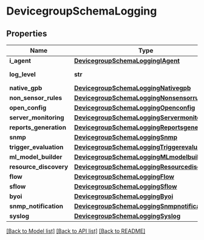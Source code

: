 # DevicegroupSchemaLogging

## Properties
Name | Type | Description | Notes
------------ | ------------- | ------------- | -------------
**i_agent** | [**DevicegroupSchemaLoggingIAgent**](DevicegroupSchemaLoggingIAgent.md) |  | [optional] 
**log_level** | **str** | Global log level | [optional] 
**native_gpb** | [**DevicegroupSchemaLoggingNativegpb**](DevicegroupSchemaLoggingNativegpb.md) |  | [optional] 
**non_sensor_rules** | [**DevicegroupSchemaLoggingNonsensorrules**](DevicegroupSchemaLoggingNonsensorrules.md) |  | [optional] 
**open_config** | [**DevicegroupSchemaLoggingOpenconfig**](DevicegroupSchemaLoggingOpenconfig.md) |  | [optional] 
**server_monitoring** | [**DevicegroupSchemaLoggingServermonitoring**](DevicegroupSchemaLoggingServermonitoring.md) |  | [optional] 
**reports_generation** | [**DevicegroupSchemaLoggingReportsgeneration**](DevicegroupSchemaLoggingReportsgeneration.md) |  | [optional] 
**snmp** | [**DevicegroupSchemaLoggingSnmp**](DevicegroupSchemaLoggingSnmp.md) |  | [optional] 
**trigger_evaluation** | [**DevicegroupSchemaLoggingTriggerevaluation**](DevicegroupSchemaLoggingTriggerevaluation.md) |  | [optional] 
**ml_model_builder** | [**DevicegroupSchemaLoggingMLmodelbuilder**](DevicegroupSchemaLoggingMLmodelbuilder.md) |  | [optional] 
**resource_discovery** | [**DevicegroupSchemaLoggingResourcediscovery**](DevicegroupSchemaLoggingResourcediscovery.md) |  | [optional] 
**flow** | [**DevicegroupSchemaLoggingFlow**](DevicegroupSchemaLoggingFlow.md) |  | [optional] 
**sflow** | [**DevicegroupSchemaLoggingSflow**](DevicegroupSchemaLoggingSflow.md) |  | [optional] 
**byoi** | [**DevicegroupSchemaLoggingByoi**](DevicegroupSchemaLoggingByoi.md) |  | [optional] 
**snmp_notification** | [**DevicegroupSchemaLoggingSnmpnotification**](DevicegroupSchemaLoggingSnmpnotification.md) |  | [optional] 
**syslog** | [**DevicegroupSchemaLoggingSyslog**](DevicegroupSchemaLoggingSyslog.md) |  | [optional] 

[[Back to Model list]](../README.md#documentation-for-models) [[Back to API list]](../README.md#documentation-for-api-endpoints) [[Back to README]](../README.md)


